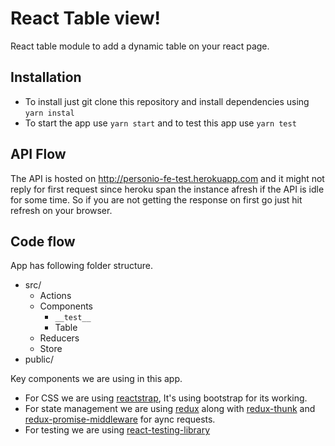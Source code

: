 # React Table view!
React table module to add a dynamic table on your react page.

## Installation
- To install just git clone this repository and install dependencies using `yarn instal`
- To start the app use `yarn start` and to test this app use `yarn test`

## API Flow
The API is hosted on http://personio-fe-test.herokuapp.com and it might not reply for first request since heroku span the instance afresh if the API is idle for some time.
So if you are not getting the response on first go just hit refresh on your browser.

## Code flow
App has following folder structure.
- src/
	- Actions
	- Components
		- `__test__`
		- Table
	- Reducers
	- Store
- public/

Key components we are using in this app.
- For CSS we are using [reactstrap](https://github.com/reactstrap/reactstrap), It's using bootstrap for its working.
- For state management we are using [redux](https://github.com/reduxjs/redux) along with [redux-thunk](https://github.com/reduxjs/redux-thunk) and [redux-promise-middleware](https://github.com/pburtchaell/redux-promise-middleware) for aync requests. 
- For testing we are using [react-testing-library](https://github.com/kentcdodds/react-testing-library)
